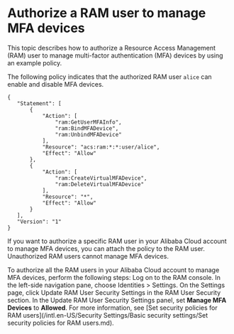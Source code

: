 # Authorize a RAM user to manage MFA devices

This topic describes how to authorize a Resource Access Management \(RAM\) user to manage multi-factor authentication \(MFA\) devices by using an example policy.

The following policy indicates that the authorized RAM user `alice` can enable and disable MFA devices.

```
{
   "Statement": [
       {
           "Action": [
               "ram:GetUserMFAInfo",
               "ram:BindMFADevice",
               "ram:UnbindMFADevice"
           ],
           "Resource": "acs:ram:*:*:user/alice",
           "Effect": "Allow"
       },
       {
           "Action": [
               "ram:CreateVirtualMFADevice",
               "ram:DeleteVirtualMFADevice"
           ],
           "Resource": "*",
           "Effect": "Allow"
       }
   ],
   "Version": "1"
}
```

If you want to authorize a specific RAM user in your Alibaba Cloud account to manage MFA devices, you can attach the policy to the RAM user. Unauthorized RAM users cannot manage MFA devices.

To authorize all the RAM users in your Alibaba Cloud account to manage MFA devices, perform the following steps: Log on to the RAM console. In the left-side navigation pane, choose Identities \> Settings. On the Settings page, click Update RAM User Security Settings in the RAM User Security section. In the Update RAM User Security Settings panel, set **Manage MFA Devices** to **Allowed**. For more information, see [Set security policies for RAM users](/intl.en-US/Security Settings/Basic security settings/Set security policies for RAM users.md).

